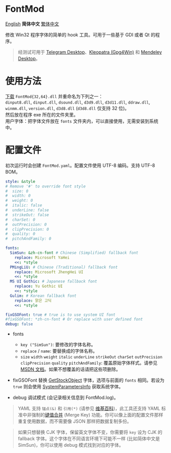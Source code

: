 # FontMod
[English](README.md) **简体中文** [繁体中文](README.zh_TW.md)

修改 Win32 程序字体的简单的 hook 工具。可用于一些基于 GDI 或者 Qt 的程序。

> 经测试可用于 [Telegram Desktop](https://desktop.telegram.org/)、[Kleopatra (Gpg4Win)](https://www.gpg4win.org/) 和 [Mendeley Desktop](https://www.mendeley.com/download-desktop/)。

# 使用方法
[下载](https://github.com/ysc3839/FontMod/releases) `FontMod{32,64}.dll` 并重命名为下列之一：  
`dinput8.dll`, `dinput.dll`, `dsound.dll`, `d3d9.dll`, `d3d11.dll`, `ddraw.dll`, `winmm.dll`, `version.dll`, `d3d8.dll` (`d3d8.dll` 仅支持 32 位)。  
然后放在程序 exe 所在的文件夹里。  
用户字体：把字体文件放在 `fonts` 文件夹内，可以直接使用，无需安装到系统中。

# 配置文件
初次运行时会创建 `FontMod.yaml`。配置文件使用 UTF-8 编码。支持 UTF-8 BOM。
```yaml
style: &style
# Remove '#' to override font style
#  size: 0
#  width: 0
#  weight: 0
#  italic: false
#  underLine: false
#  strikeOut: false
#  charSet: 0
#  outPrecision: 0
#  clipPrecision: 0
#  quality: 0
#  pitchAndFamily: 0

fonts:
  SimSun: &zh-cn-font # Chinese (Simplified) fallback font
    replace: Microsoft YaHei
    <<: *style
  PMingLiU: # Chinese (Traditional) fallback font
    replace: Microsoft JhengHei UI
    <<: *style
  MS UI Gothic: # Japanese fallback font
    replace: Yu Gothic UI
    <<: *style
  Gulim: # Korean fallback font
    replace: 맑은 고딕
    <<: *style

fixGSOFont: true # true is to use system UI font
#fixGSOFont: *zh-cn-font # Or replace with user defined font
debug: false
```
* fonts
  * `key ("SimSun")`: 要修改的字体名称。
  * `replace` / `name`: 要替换成的字体名称。
  * `size` `width` `weight` `italic` `underLine` `strikeOut` `charSet` `outPrecision` `clipPrecision` `quality` `pitchAndFamily`: 覆盖原始字体样式。请参见 [MSDN 文档](https://docs.microsoft.com/en-us/windows/desktop/api/wingdi/ns-wingdi-logfontw)。如果不想覆盖的话请把这些项删除。

* fixGSOFont
替换 [GetStockObject](https://docs.microsoft.com/en-us/windows/desktop/api/winuser/nf-winuser-getsyscolorbrush) 字体，选项与前面的 `fonts` 相同。若设为 `true` 则会使用 [SystemParametersInfo](https://docs.microsoft.com/en-us/windows/desktop/api/winuser/nf-winuser-systemparametersinfow#spi_getnonclientmetrics) 获取系统字体。

* debug
调试模式 (会记录相关信息到 FontMod.log)。

> YAML 支持 `锚点(&)` 和 `引用(*)` (请参见 [维基百科](https://zh.wikipedia.org/wiki/YAML#%E8%B3%87%E6%96%99%E5%90%88%E4%BD%B5%E5%92%8C%E5%8F%83%E8%80%83))，此工具还支持 YAML 标准中非强制的[键值合并](https://yaml.org/type/merge.html) (Merge Key) 功能。你可以像上面的配置文件那样重复使用数据，而不需要像 JSON 那样把数据复制多份。

> 如果只想替换 CJK 字体，保留英文字体不变，你需要将 `key` 设为 CJK 的 fallback 字体。这个字体在不同语言环境下可能不一样 (比如简体中文是 SimSun)，你可以使用 debug 模式找到对应的字体。
